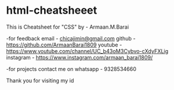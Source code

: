# html-cheatsheeet

This is Cheatsheet for "CSS"
by - Armaan.M.Barai

-for feedback
email - chicajimin@gmail.com
github - https://github.com/ArmaanBarai1809
youtube - https://www.youtube.com/channel/UC_b43oM3Cybvo-cXdyFXLig
instagram - https://www.instagram.com/armaan_barai1809/

-for projects
contact me on whatsapp - 9328534660

Thank you for visiting my id

